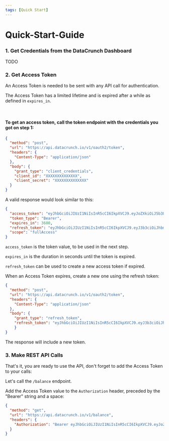 ```yaml
---
tags: [Quick Start]
---
```


# Quick-Start-Guide

### 1. Get Credentials from the DataCrunch Dashboard

TODO

### 2. Get Access Token

An Access Token is needed to be sent with any API call for authentication.

The Access Token has a limited lifetime and is expired after a while as defined in `expires_in`.

<br/>

#### To get an access token, call the token endpoint with the credentials you got on step 1:

```json http
{
  "method": "post",
  "url": "https://api.datacrunch.io/v1/oauth2/token",
  "headers": {
    "Content-Type": "application/json"
  },
  "body": {
    "grant_type": "client_credentials",
    "client_id": "XXXXXXXXXXXXXX",
    "client_secret": "XXXXXXXXXXXXXX"
  }
}
```

A valid response would look similar to this:

```json
{
  "access_token": "eyJhbGciOiJIUzI1NiIsInR5cCI6IkpXVCJ9.eyJoZXkiOiJ5b3UgYWN1YWxseSBjaGVja2VkIHRoaXM_In0.0RjcdKQ1NJP9gbRyXITE6LFFLwKGzeeshuubnkkfkb8",
  "token_type": "Bearer",
  "expires_in": 3600,
  "refresh_token": "eyJhbGciOiJIUzI1NiIsInR5cCI6IkpXVCJ9.eyJ3b3ciOiJhbmQgdGhpcyB0b28_In0.AC5gk-o-MOptUgrouEErlhr8WT3Hg_RR6px6A0I7ZEk",
  "scope": "fullAccess"
}

```

`access_token` is the token value, to be used in the next step.

`expires_in` is the duration in seconds until the token is expired.

`refresh_token` can be used to create a new access token if expired.


When an Access Token expires, create a new one using the refresh token:

```json http
{
  "method": "post",
  "url": "https://api.datacrunch.io/v1/oauth2/token",
  "headers": {
    "Content-Type": "application/json"
  },
  "body": {
    "grant_type": "refresh_token",
    "refresh_token": "eyJhbGciOiJIUzI1NiIsInR5cCI6IkpXVCJ9.eyJ3b3ciOiJhbmQgdGhpcyB0b28_In0.AC5gk-o-MOptUgrouEErlhr8WT3Hg_RR6px6A0I7ZEk"
    }
}
```

The response will include a new token.

### 3. Make REST API Calls

That's it, you are ready to use the API, don't forget to add the Access Token to your calls:

Let's call the `/balance` endpoint. 

Add the Access Token value to the `Authorization` header, preceded by the "Bearer" string and a space:

```json http
{
  "method": "get",
  "url": "https://api.datacrunch.io/v1/balance",
  "headers": {
    "Authorization": "Bearer eyJhbGciOiJIUzI1NiIsInR5cCI6IkpXVCJ9.eyJoZXkiOiJ5b3UgYWN1YWxseSBjaGVja2VkIHRoaXM_In0.0RjcdKQ1NJP9gbRyXITE6LFFLwKGzeeshuubnkkfkb8"
  }
}
```
